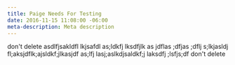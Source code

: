 ```yaml
---
title: Paige Needs For Testing
date: 2016-11-15 11:08:00 -06:00
meta-description: Meta description
---
```


don't delete asdlfjsakldfl lkjsafdl as;ldkfj lksdfjlk as jdflas ;dfjas ;dflj s;lkjasldj fl;aksjdflk;ajsldkf;jlkasjdf as;lfj lasj;aslkdjsaldkf;j laksdfj ;lsfjs;df don't delete